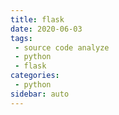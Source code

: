 ```yaml
---
title: flask
date: 2020-06-03
tags:
 - source code analyze
 - python
 - flask
categories: 
 - python
sidebar: auto
---
```


